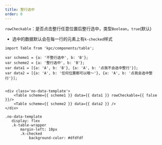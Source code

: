 ```yaml
---
title: 整行选中
order: 0
---
```


`rowCheckable`：是否点击整行任意位置后整行选中，类型`Boolean`，`true`(默认)
* 选中的数据默认会在每一行的元素上有`k-checked`样式

```vdt
import Table from 'kpc/components/table';

var scheme1 = {a: '不整行选中', b: 'B'};
var scheme2 = {a: '整行选中', b: 'B'};
var data1 = [{a: 'A', b: 'B'}, {a: 'A', b: '点我不会选中整行'}];
var data2 = [{a: 'A', b: '任何位置都可以哦～'}, {a: 'A', b: '点我会选中整行'}];


<div class='no-data-template'>
    <Table scheme={{ scheme1 }} data={{ data1 }} rowCheckable={{ false }}/>
    <Table scheme={{ scheme2 }} data={{ data2 }} />
</div>
```

```styl
.no-data-template
   display: flex
   .k-table-wrapper
       margin-left: 10px
       .k-checked
           background-color: #dfdfdf
```







